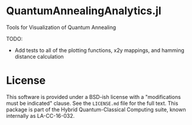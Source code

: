# QuantumAnnealingAnalytics.jl
Tools for Visualization of Quantum Annealing

TODO:
* Add tests to all of the plotting functions, x2y mappings, and hamming distance calculation
# License
This software is provided under a BSD-ish license with a "modifications must be indicated" clause.  See the `LICENSE.md` file for the full text. This package is part of the Hybrid Quantum-Classical Computing suite, known internally as LA-CC-16-032.

